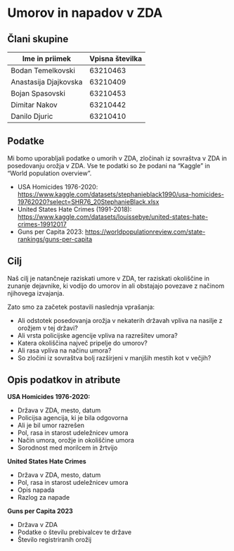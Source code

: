 # Umorov in napadov v ZDA
## Člani skupine

| Ime in priimek | Vpisna številka |
| -------------- | --------------- |
| Bodan Temelkovski | 63210463 |
| Anastasija Djajkovska | 63210409 |
| Bojan Spasovski | 63210453 |
| Dimitar Nakov  | 63210442 |
| Danilo Djuric | 63210410 |

## Podatke
Mi bomo uporabljali podatke o umorih v ZDA, zločinah iz sovraštva v ZDA in posedovanju orožja v ZDA. Vse te podatki so že podani na “Kaggle” in “World population overview”.

- USA Homicides 1976-2020: https://www.kaggle.com/datasets/stephanieblack1990/usa-homicides-19762020?select=SHR76_20StephanieBlack.xlsx
- United States Hate Crimes (1991-2018): https://www.kaggle.com/datasets/louissebye/united-states-hate-crimes-19912017
- Guns per Capita 2023: https://worldpopulationreview.com/state-rankings/guns-per-capita

## Cilj

Naš cilj je natančneje raziskati umore v ZDA, ter raziskati okoliščine in zunanje dejavnike, ki vodijo do umorov in ali obstajajo povezave z načinom njihovega izvajanja. 

Zato smo za začetek postavili naslednja vprašanja:
- Ali odstotek posedovanja orožja v nekaterih državah vpliva na nasilje z orožjem v tej državi?
- Ali vrsta policijske agencije vpliva na razrešitev umora?
- Katera okoliščina največ pripelje do umorov?
- Ali rasa vpliva na načinu umora?
- So zločini iz sovraštva bolj razširjeni v manjših mestih kot v večjih?

## Opis podatkov in atribute

**USA Homicides 1976-2020:**
- Država v ZDA, mesto, datum
- Policijsa agencija, ki je bila odgovorna
- Ali je bil umor razrešen
- Pol, rasa in starost udeležnicev umora
- Način umora, orožje in okoliščine umora
- Sorodnost med morilcem in žrtvijo

**United States Hate Crimes**
- Država v ZDA, mesto, datum
- Pol, rasa in starost udeležnicev umora
- Opis napada
- Razlog za napade

**Guns per Capita 2023**
- Država v ZDA
- Podatke o številu prebivalcev te države
- Število registriranih orožij







